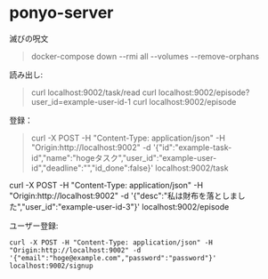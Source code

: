 # ponyo-server

滅びの呪文

> docker-compose down --rmi all --volumes --remove-orphans

読み出し:

> curl localhost:9002/task/read
> curl localhost:9002/episode?user_id=example-user-id-1
> curl localhost:9002/episode

登録：

> curl -X POST -H "Content-Type: application/json" -H "Origin:http://localhost:9002" -d '{"id":"example-task-id","name":"hogeタスク","user_id":"example-user-id","deadline":"","id_done":false}' localhost:9002/task

curl -X POST -H "Content-Type: application/json" -H "Origin:http://localhost:9002" -d '{"desc":"私は財布を落としました","user_id":"example-user-id-3"}' localhost:9002/episode

ユーザー登録:

```
curl -X POST -H "Content-Type: application/json" -H "Origin:http://localhost:9002" -d '{"email":"hoge@example.com","password":"password"}' localhost:9002/signup
```